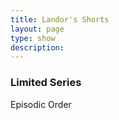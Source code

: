 ```yaml
---
title: Landor's Shorts
layout: page
type: show
description:
---
```


<h3>Limited Series</h3>
Episodic Order
<div class="video-grid" id="video-grid" data-playlist-id="PL5irix3qFbXMC-e0WAbw9paEtJ9_s8wyZ"></div>

<script src="show-scripts.js"></script>